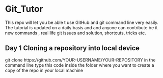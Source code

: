 # Git_Tutor
This repo will let you be able t use GitHub and git command line very easily. The tutorial is updated on a daily basis and and anyone can contribute be it new commands , real life git issues and solution, shortcuts, tricks etc. 

## Day 1 Cloning a repository into local device
   git clone https:<area>//github.com/YOUR-USERNAME/YOUR-REPOSITORY 
   in the command line type this code inside the folder where you want to create a copy of the repo in your local machine
  
